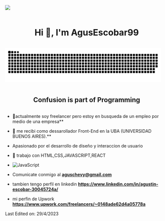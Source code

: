 
<!--horizontal divider(gradiant)-->
<img src="https://user-images.githubusercontent.com/73097560/115834477-dbab4500-a447-11eb-908a-139a6edaec5c.gif">

<!--h1 without bottom border-->
<div id="user-content-toc">
  <ul align="center">
    <summary><h1 style="display: inline-block">Hi 👋, I'm AgusEscobar99</h1></summary>
  </ul>
</div>


<!--- snake -->
<div align="center">
  <img  src="https://github.com/1999AZZAR/1999AZZAR/blob/main/resources/img/grid-snake.svg"
       alt="snake" /></a>
</div>


<!--h2 without bottom border-->
<div id="user-content-toc">
  <ul align="center">
    <summary><h2 style="display: inline-block">Confusion is part of Programming</h2></summary>
  </ul>
</div>


<!--Intro start-->
- 🔭actualmente soy freelancer pero estoy en busqueda de un empleo por medio de una empresa**

- 🌱 me recibi como dessarollador Front-End en la UBA (UNIVERSIDAD BUENOS AIRES).**

- Apasionado por el desarrollo de diseño y interaccion de usuario

- 📝 trabajo con HTML,CSS,JAVASCRIPT,REACT
- ![JavaScript](https://img.shields.io/badge/-JavaScript-05122A?style=flat&logo=javascript)&nbsp;

- Comunicate conmigo al **aguschevy@gmail.com**
- tambien tengo perfil en linkedin **https://www.linkedin.com/in/agustin-escobar-30045724a/**
- mi perfin de Upwork **https://www.upwork.com/freelancers/~0148ade62d4a05778a**




Last Edited on: 29/4/2023
